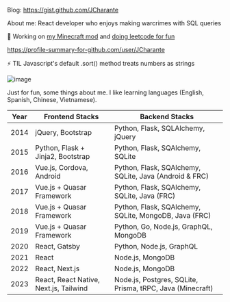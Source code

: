 Blog: https://gist.github.com/JCharante

About me: React developer who enjoys making warcrimes with SQL queries

🔭 Working on [my Minecraft mod](https://github.com/JCharante/minecraft-mod) and [doing leetcode for fun](https://leetcode.com/JCharante/)

https://profile-summary-for-github.com/user/JCharante

⚡ TIL Javascript's default .sort() method treats numbers as strings

![image](https://user-images.githubusercontent.com/13973198/89717086-05d3da00-d981-11ea-9cc8-693f73691fd3.png)


Just for fun, some things about me. I like learning languages (English, Spanish, Chinese, Vietnamese).

| Year | Frontend Stacks                 | Backend Stacks                                               |
|------|---------------------------------|--------------------------------------------------------------|
| 2014 | jQuery, Bootstrap               | Python, Flask, SQLAlchemy, jQuery                            |
| 2015 | Python, Flask + Jinja2, Bootstrap | Python, Flask, SQAlchemy, SQLite                           |
| 2016 | Vue.js, Cordova, Android        | Python, Flask, SQAlchemy, SQLite, Java (Android & FRC)       |
| 2017 | Vue.js + Quasar Framework       | Python, Flask, SQAlchemy, SQLite, Java (FRC)                 |
| 2018 | Vue.js + Quasar Framework       | Python, Flask, SQAlchemy, SQLite, MongoDB, Java (FRC)        |
| 2019 | Vue.js + Quasar Framework       | Python, Go, Node.js, GraphQL, MongoDB                        |
| 2020 | React, Gatsby                   | Python, Node.js, GraphQL                                     |
| 2021 | React                           | Node.js, MongoDB                                             |
| 2022 | React, Next.js                  | Node.js, MongoDB                                             |
| 2023 | React, React Native, Next.js, Tailwind | Node.js, Postgres, SQLite, Prisma, tRPC, Java (Minecraft)  |



<!--

Here are some ideas to get you started:

- 🔭 I’m currently working on ...
- 🌱 I’m currently learning ...
- 👯 I’m looking to collaborate on ...
- 🤔 I’m looking for help with ...
- 💬 Ask me about ...
- 📫 How to reach me: ...
- 😄 Pronouns: ...
- ⚡ Fun fact: ...
-->
